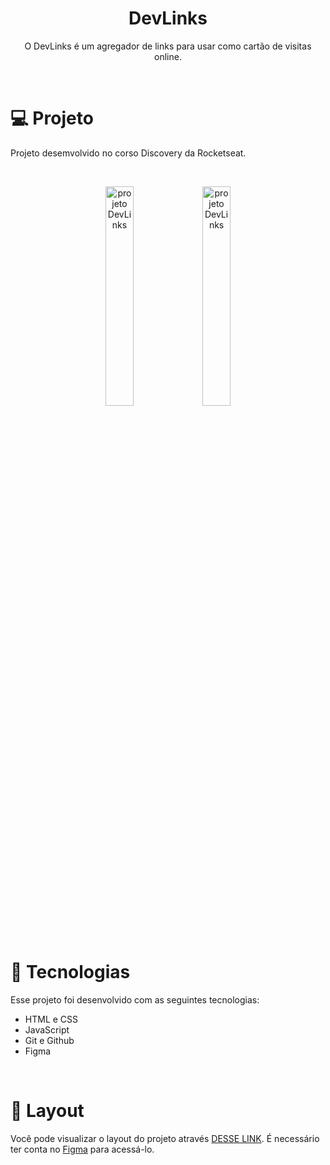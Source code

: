 <h1 align="center"> DevLinks </h1>
<p align="center">O DevLinks é um agregador de links para usar como cartão de visitas online.</p>

<br>

# 💻 Projeto

<p>Projeto desemvolvido no corso Discovery da Rocketseat.</p>

<br>

<p align="center">
  <img alt="projeto DevLinks" src=".github/previewlight.png" width="30%">
  <img alt="projeto DevLinks" src=".github/preview.png" width="30%">
</p>

<br>

# 🚀 Tecnologias

Esse projeto foi desenvolvido com as seguintes tecnologias:

- HTML e CSS
- JavaScript
- Git e Github
- Figma

<br>

# 🔖 Layout

Você pode visualizar o layout do projeto através [DESSE LINK](https://www.figma.com/community/file/1187422022288947321). É necessário ter conta no [Figma](https://figma.com) para acessá-lo.
